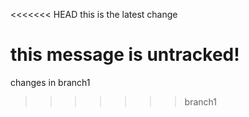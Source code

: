 <<<<<<< HEAD
this is the latest change

this message is untracked! 
=======
changes in branch1 
>>>>>>> branch1
